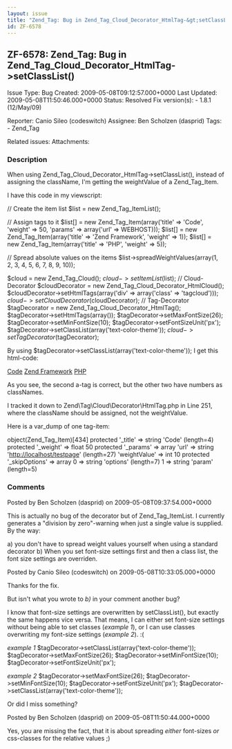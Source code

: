```yaml
---
layout: issue
title: "Zend_Tag: Bug in Zend_Tag_Cloud_Decorator_HtmlTag-&gt;setClassList()"
id: ZF-6578
---
```


ZF-6578: Zend\_Tag: Bug in Zend\_Tag\_Cloud\_Decorator\_HtmlTag->setClassList()
-------------------------------------------------------------------------------

 Issue Type: Bug Created: 2009-05-08T09:12:57.000+0000 Last Updated: 2009-05-08T11:50:46.000+0000 Status: Resolved Fix version(s): - 1.8.1 (12/May/09)
 
 Reporter:  Canio Sileo (codeswitch)  Assignee:  Ben Scholzen (dasprid)  Tags: - Zend\_Tag
 
 Related issues: 
 Attachments: 
### Description

When using Zend\_Tag\_Cloud\_Decorator\_HtmlTag->setClassList(), instead of assigning the className, I'm getting the weightValue of a Zend\_Tag\_Item.

I have this code in my viewscript:

// Create the item list $list = new Zend\_Tag\_ItemList();

// Assign tags to it $list[] = new Zend\_Tag\_Item(array('title' => 'Code', 'weight' => 50, 'params' => array('url' => WEBHOST))); $list[] = new Zend\_Tag\_Item(array('title' => 'Zend Framework', 'weight' => 1)); $list[] = new Zend\_Tag\_Item(array('title' => 'PHP', 'weight' => 5));

// Spread absolute values on the items $list->spreadWeightValues(array(1, 2, 3, 4, 5, 6, 7, 8, 9, 10));

$cloud = new Zend\_Tag\_Cloud(); $cloud->setItemList($list); // Cloud-Decorator $cloudDecorator = new Zend\_Tag\_Cloud\_Decorator\_HtmlCloud(); $cloudDecorator->setHtmlTags(array('div' => array('class' => 'tagcloud'))); $cloud->setCloudDecorator($cloudDecorator); // Tag-Decorator $tagDecorator = new Zend\_Tag\_Cloud\_Decorator\_HtmlTag(); $tagDecorator->setHtmlTags(array()); $tagDecorator->setMaxFontSize(26); $tagDecorator->setMinFontSize(10); $tagDecorator->setFontSizeUnit('px'); $tagDecorator->setClassList(array('text-color-theme')); $cloud->setTagDecorator($tagDecorator);

By using $tagDecorator->setClassList(array('text-color-theme')); I get this html-code:

 [Code](http://localhost/aboutpixel) <a class="text-color-theme" href="">Zend Framework</a> <a class="2" href="">PHP</a> 

As you see, the second a-tag is correct, but the other two have numbers as classNames.

I tracked it down to Zend\\Tag\\Cloud\\Decorator\\HtmlTag.php in Line 251, where the className should be assigned, not the weightValue.

Here is a var\_dump of one tag-item:

object(Zend\_Tag\_Item)[434] protected '\_title' => string 'Code' (length=4) protected '\_weight' => float 50 protected '\_params' => array 'url' => string '<http://localhost/testpage>' (length=27) 'weightValue' => int 10 protected '\_skipOptions' => array 0 => string 'options' (length=7) 1 => string 'param' (length=5)

 

 

### Comments

Posted by Ben Scholzen (dasprid) on 2009-05-08T09:37:54.000+0000

This is actually no bug of the decorator but of Zend\_Tag\_ItemList. I currently generates a "division by zero"-warning when just a single value is supplied. By the way:

a) you don't have to spread weight values yourself when using a standard decorator b) When you set font-size settings first and then a class list, the font size settings are overriden.

 

 

Posted by Canio Sileo (codeswitch) on 2009-05-08T10:33:05.000+0000

Thanks for the fix.

But isn't what you wrote to _b)_ in your comment another bug?

I know that font-size settings are overwritten by setClassList(), but exactly the same happens vice versa. That means, I can either set font-size settings without being able to set classes (_example 1_), or I can use classes overwriting my font-size settings (_example 2_). :(

_example 1_ $tagDecorator->setClassList(array('text-color-theme')); $tagDecorator->setMaxFontSize(26); $tagDecorator->setMinFontSize(10); $tagDecorator->setFontSizeUnit('px');

_example 2_ $tagDecorator->setMaxFontSize(26); $tagDecorator->setMinFontSize(10); $tagDecorator->setFontSizeUnit('px'); $tagDecorator->setClassList(array('text-color-theme'));

Or did I miss something?

 

 

Posted by Ben Scholzen (dasprid) on 2009-05-08T11:50:44.000+0000

Yes, you are missing the fact, that it is about spreading _either_ font-sizes _or_ css-classes for the relative values ;)

 

 